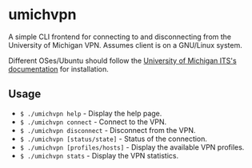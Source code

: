 # umichvpn

A simple CLI frontend for connecting to and disconnecting from the University of Michigan VPN.
Assumes client is on a GNU/Linux system.

Different OSes/Ubuntu should follow the [University of Michigan ITS's documentation](https://its.umich.edu/enterprise/wifi-networks/vpn/getting-started) for installation.

## Usage

- `$ ./umichvpn help` - Display the help page.
- `$ ./umichvpn connect` - Connect to the VPN.
- `$ ./umichvpn disconnect` - Disconnect from the VPN.
- `$ ./umichvpn [status/state]` - Status of the connection.
- `$ ./umichvpn [profiles/hosts]` - Display the available VPN profiles.
- `$ ./umichvpn stats` - Display the VPN statistics.

